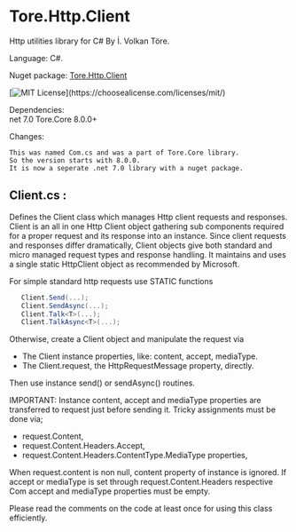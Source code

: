 # Tore.Http.Client
Http utilities library for C# By İ. Volkan Töre.

Language: C#.

Nuget package: [Tore.Http.Client](https://www.nuget.org/packages/Tore.Http.Client/)

[![MIT License](https://img.shields.io/apm/l/atomic-design-ui.svg?)](https://choosealicense.com/licenses/mit/)

Dependencies: <br/>
    net 7.0
    Tore.Core 8.0.0+

Changes:
    
    This was named Com.cs and was a part of Tore.Core library.
    So the version starts with 8.0.0.
    It is now a seperate .net 7.0 library with a nuget package.


## Client.cs :
Defines the Client class which manages Http client requests and responses.
Client is an all in one Http Client object gathering sub components required for
a proper request and its response into an instance.
Since client requests and responses differ dramatically, 
Client objects give both standard and micro managed request types and response handling.
It maintains and uses a single static HttpClient object as recommended by Microsoft.

For simple standard http requests use STATIC functions 

```C#
   Client.Send(...);
   Client.SendAsync(...);
   Client.Talk<T>(...);
   Client.TalkAsync<T>(...);
```
Otherwise, create a Client object and manipulate the request via

   - The Client instance properties, like: content, accept, mediaType.
   - The Client.request, the HttpRequestMessage property, directly.

Then use instance send() or sendAsync() routines. 
  
IMPORTANT:
Instance content, accept and mediaType properties are transferred to request just before sending it.
Tricky assignments must be done via;
   - request.Content,
   - request.Content.Headers.Accept,
   - request.Content.Headers.ContentType.MediaType properties,
  
When request.content is non null, content property of instance is ignored.
If accept or mediaType is set through request.Content.Headers
respective Com accept and mediaType properties must be empty.  

Please read the comments on the code at least once for using this class efficiently.
